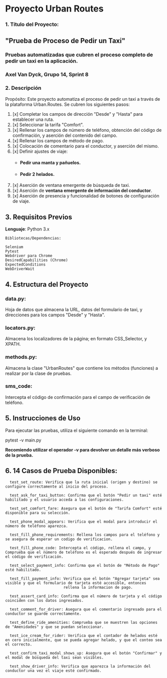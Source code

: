 # Proyecto Urban Routes 

### 1. Título del Proyecto:
## "Prueba de Proceso de Pedir un Taxi" 
### Pruebas automatizadas que cubren el proceso completo de pedir un taxi en la aplicación.
### Axel Van Dyck, Grupo 14, Sprint 8
### 2. Descripción

Propósito: Este proyecto automatiza el proceso de pedir un taxi a través de la plataforma Urban.Routes.
Se cubren los siguientes pasos:

1. [x] Completar los campos de dirección "Desde" y "Hasta" para establecer una ruta.
2. [x] Seleccionar la tarifa "Comfort".
3. [x] Rellenar los campos de número de teléfono, obtención del código de confirmación, 
y aserción del contenido del campo.
4. [x] Rellenar los campos de método de pago.
5. [x] Colocación de comentario para el conductor, y aserción del mismo.
6. [x] Definir ajustes de viaje:
    - #### Pedir una manta y pañuelos.
    - #### Pedir 2 helados.
7. [x] Aserción de ventana emergente de búsqueda de taxi.
8. [x] Aserción de **ventana emergente de información del conductor**.
9. [x] Aserción de presencia y funcionalidad de botones de configuración de viaje.

## **3. Requisitos Previos**

**Lenguaje**: Python 3.x

    Bibliotecas/Dependencias:

    Selenium
    Pytest
    Webdriver para Chrome
    DesiredCapabilities (Chrome)
    ExpectedConditions
    WebDriverWait
    

## 4. Estructura del Proyecto

### **data.py**:
Hoja de datos que almacena la URL, datos del formulario de taxi, y direcciones para los campos "Desde" y "Hasta".
### **locators.py**: 
Almacena los localizadores de la página; en formato CSS_Selector, y XPATH. 
### **methods.py**:
Almacena la clase "UrbanRoutes" que contiene los métodos (funciones) a realizar por la clase de pruebas.
### **sms_code**:
Intercepta el código de confirmación para el campo de verificación de teléfono.

## 5. Instrucciones de Uso
Para ejecutar las pruebas, utiliza el siguiente comando en la terminal:

pytest -v main.py

**Recomiendo utilizar el operador -v para devolver un detalle más verboso de la prueba.**

## 6. 14 Casos de Prueba Disponibles:


      test_set_route: Verifica que la ruta inicial (origen y destino) se configure correctamente al inicio del proceso.
      
      test_ask_for_taxi_button: Confirma que el botón "Pedir un taxi" esté habilitado y el usuario acceda a las configuraciones.
         
      test_set_comfort_fare: Asegura que el botón de "Tarifa Comfort" esté disponible para su selección.
      
      test_phone_modal_appears: Verifica que el modal para introducir el número de teléfono aparezca.
         
      test_fill_phone_requirements: Rellena los campos para el teléfono y se asegura de esperar un codigo de verificacion.
         
      test_fill_phone_code: Intercepta el código, rellena el campo, y Comprueba que el número de teléfono es el esperado después de ingresar el código de verificación.
         
      test_select_payment_info: Confirma que el botón de "Método de Pago" esté habilitado.
         
      test_fill_payment_info: Verifica que el botón "Agregar tarjeta" sea visible y que el formulario de tarjeta esté accesible, entonces
                              rellena la informacion de pago.
         
      test_assert_card_info: Confirma que el número de tarjeta y el código coinciden con los datos ingresados.
         
      test_comment_for_driver: Asegura que el comentario ingresado para el conductor se guarde correctamente.
         
      test_define_ride_amenities: Comprueba que se muestren las opciones de "Amenidades" y que se puedan seleccionar.
         
      test_ice_cream_for_rider: Verifica que el contador de helados esté en cero inicialmente, que se pueda agregar helado, y que el conteo sea el correcto.
         
      test_confirm_taxi_modal_shows_up: Asegura que el botón "Confirmar" y el modal de búsqueda del taxi sean visibles.
         
      test_show_driver_info: Verifica que aparezca la información del conductor una vez el viaje esté confirmado.



